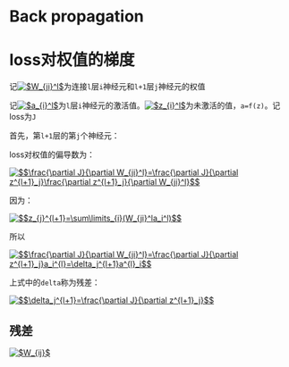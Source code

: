 # Back propagation

# loss对权值的梯度

记<a href="https://www.codecogs.com/eqnedit.php?latex=$W_{ji}^l$" target="_blank"><img src="https://latex.codecogs.com/gif.latex?$W_{ji}^l$" title="$W_{ji}^l$" /></a>为连接```l```层```i```神经元和```l+1```层```j```神经元的权值

记<a href="https://www.codecogs.com/eqnedit.php?latex=$a_{i}^l$" target="_blank"><img src="https://latex.codecogs.com/gif.latex?$a_{i}^l$" title="$a_{i}^l$" /></a>为```l```层```i```神经元的激活值。<a href="https://www.codecogs.com/eqnedit.php?latex=$z_{i}^l$" target="_blank"><img src="https://latex.codecogs.com/gif.latex?$z_{i}^l$" title="$z_{i}^l$" /></a>为未激活的值，```a=f(z)```。记loss为```J```

首先，第```l+1```层的第```j```个神经元：


loss对权值的偏导数为：

<a href="https://www.codecogs.com/eqnedit.php?latex=$$\frac{\partial&space;J}{\partial&space;W_{ji}^l}=\frac{\partial&space;J}{\partial&space;z^{l&plus;1}_j}\frac{\partial&space;z^{l&plus;1}_j}{\partial&space;W_{ji}^l}$$" target="_blank"><img src="https://latex.codecogs.com/gif.latex?$$\frac{\partial&space;J}{\partial&space;W_{ji}^l}=\frac{\partial&space;J}{\partial&space;z^{l&plus;1}_j}\frac{\partial&space;z^{l&plus;1}_j}{\partial&space;W_{ji}^l}$$" title="$$\frac{\partial J}{\partial W_{ji}^l}=\frac{\partial J}{\partial z^{l+1}_j}\frac{\partial z^{l+1}_j}{\partial W_{ji}^l}$$" /></a>

因为：

<a href="https://www.codecogs.com/eqnedit.php?latex=$$z_{j}^{l&plus;1}=\sum\limits_{i}(W_{ji}^la_i^l)$$" target="_blank"><img src="https://latex.codecogs.com/gif.latex?$$z_{j}^{l&plus;1}=\sum\limits_{i}(W_{ji}^la_i^l)$$" title="$$z_{j}^{l+1}=\sum\limits_{i}(W_{ji}^la_i^l)$$" /></a>

所以

<a href="https://www.codecogs.com/eqnedit.php?latex=$$\frac{\partial&space;J}{\partial&space;W_{ji}^l}=\frac{\partial&space;J}{\partial&space;z^{l&plus;1}_j}a_i^{l}=\delta_j^{l&plus;1}a^{l}_i$$" target="_blank"><img src="https://latex.codecogs.com/gif.latex?$$\frac{\partial&space;J}{\partial&space;W_{ji}^l}=\frac{\partial&space;J}{\partial&space;z^{l&plus;1}_j}a_i^{l}=\delta_j^{l&plus;1}a^{l}_i$$" title="$$\frac{\partial J}{\partial W_{ji}^l}=\frac{\partial J}{\partial z^{l+1}_j}a_i^{l}=\delta_j^{l+1}a^{l}_i$$" /></a>

上式中的```delta```称为残差：

<a href="https://www.codecogs.com/eqnedit.php?latex=$$\delta_j^{l&plus;1}=\frac{\partial&space;J}{\partial&space;z^{l&plus;1}_j}$$" target="_blank"><img src="https://latex.codecogs.com/gif.latex?$$\delta_j^{l&plus;1}=\frac{\partial&space;J}{\partial&space;z^{l&plus;1}_j}$$" title="$$\delta_j^{l+1}=\frac{\partial J}{\partial z^{l+1}_j}$$" /></a>

## 残差

<a href="https://www.codecogs.com/eqnedit.php?latex=$W_{ij}$" target="_blank"><img src="https://latex.codecogs.com/gif.latex?$W_{ij}$" title="$W_{ij}$" /></a>
